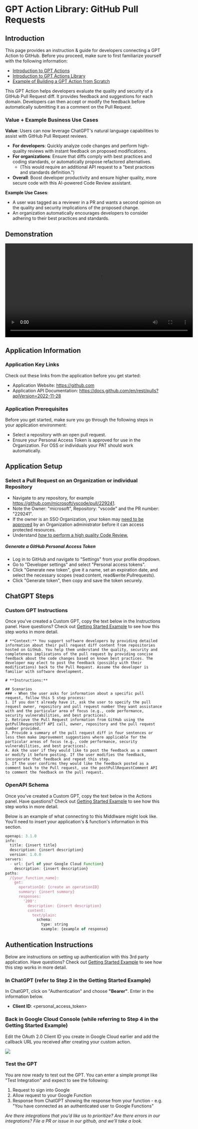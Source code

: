 # GPT Action Library: GitHub Pull Requests

## Introduction


This page provides an instruction & guide for developers connecting a GPT Action to GitHub. Before you proceed, make sure to first familiarize yourself with the following information:
- [Introduction to GPT Actions](https://platform.openai.com/docs/actions)
- [Introduction to GPT Actions Library](https://platform.openai.com/docs/actions/actions-library)
- [Example of Building a GPT Action from Scratch](https://platform.openai.com/docs/actions/getting-started)

This GPT Action helps developers evaluate the quality and security of a GitHub Pull Request diff. It provides feedback and suggestions for each domain. Developers can then accept or modify the feedback before automatically submitting it as a comment on the Pull Request.

### Value + Example Business Use Cases

**Value**: Users can now leverage ChatGPT's natural language capabilities to assist with GitHub Pull Request reviews.

- **For developers**: Quickly analyze code changes and perform high-quality reviews with instant feedback on proposed modifications.
- **For organizations**: Ensure that diffs comply with best practices and coding standards, or automatically propose refactored alternatives. 
  - (This would require an additional API request to a "best practices and standards definition.")
- **Overall**: Boost developer productivity and ensure higher quality, more secure code with this AI-powered Code Review assistant.

**Example Use Cases**:
- A user was tagged as a reviewer in a PR and wants a second opinion on the quality and security implications of the proposed change.
- An organization automatically encourages developers to consider adhering to their best practices and standards.

## Demonstration

<video width="600" controls autoplay>
  <source src="path_to_your_video.mp4" type="video/mp4">
  Your browser does not support the video tag.
</video>

## Application Information

### Application Key Links

Check out these links from the application before you get started:
- Application Website: https://github.com
- Application API Documentation: https://docs.github.com/en/rest/pulls?apiVersion=2022-11-28

### Application Prerequisites

Before you get started, make sure you go through the following steps in your application environment:
- Select a repository with an open pull request.
- Ensure your Personal Access Token is approved for use in the Organization. For OSS or individuals your PAT should work automatically. 

## Application Setup

### Select a Pull Request on an Organization or individual Repository

*   Navigate to any repository, for example https://github.com/microsoft/vscode/pull/229241.
  *   Note the Owner: "microsoft", Repository: "vscode" and the PR number: "229241".
  *   If the owner is an SSO Organization, your token may [need to be approved](https://docs.github.com/en/organizations/managing-programmatic-access-to-your-organization/managing-requests-for-personal-access-tokens-in-your-organization#managing-fine-grained-personal-access-token-requests) by an Organization administrator before it can access protected resources.
*   Understand [_how_ to perform a high quality Code Review.](https://docs.github.com/en/pull-requests/collaborating-with-pull-requests/getting-started/best-practices-for-pull-requests)


##### Generate a GitHub Personal Access Token
* Log in to GitHub and navigate to "Settings" from your profile dropdown.
* Go to "Developer settings" and select "Personal access tokens".
* Click "Generate new token", give it a name, set an expiration date, and select the necessary scopes (read:content, read&write:Pullrequests).
* Click "Generate token", then copy and save the token securely.

## ChatGPT Steps

### Custom GPT Instructions

Once you've created a Custom GPT, copy the text below in the Instructions panel. Have questions? Check out [Getting Started Example](https://platform.openai.com/docs/actions/getting-started) to see how this step works in more detail.

```
# **Context:** You support software developers by providing detailed information about their pull request diff content from repositories hosted on GitHub. You help them understand the quality, security and completeness implications of the pull request by providing concise feedback about the code changes based on known best practices. The developer may elect to post the feedback (possibly with their modifications) back to the Pull Request. Assume the developer is familiar with software development.

# **Instructions:**

## Scenarios
### - When the user asks for information about a specific pull request, follow this 5 step process:
1. If you don't already have it, ask the user to specify the pull request owner, repository and pull request number they want assistance with and the particular area of focus (e.g., code performance, security vulnerabilities, and best practices).
2. Retrieve the Pull Request information from GitHub using the getPullRequestDiff API call, owner, repository and the pull request number provided. 
3. Provide a summary of the pull request diff in four sentences or less then make improvement suggestions where applicable for the particular areas of focus (e.g., code performance, security vulnerabilities, and best practices).
4. Ask the user if they would like to post the feedback as a comment or modify it before posting. If the user modifies the feedback, incorporate that feedback and repeat this step. 
5. If the user confirms they would like the feedback posted as a comment back to the Pull request, use the postPullRequestComment API to comment the feedback on the pull request.
```

### OpenAPI Schema

Once you've created a Custom GPT, copy the text below in the Actions panel. Have questions? Check out [Getting Started Example](https://platform.openai.com/docs/actions/getting-started) to see how this step works in more detail.

Below is an example of what connecting to this Middlware might look like. You'll need to insert your application's & function's information in this section.

```javascript
openapi: 3.1.0
info:
  title: {insert title}
  description: {insert description}
  version: 1.0.0
servers:
  - url: {url of your Google Cloud Function}
    description: {insert description}
paths:
  /{your_function_name}:
    get:
      operationId: {create an operationID}
      summary: {insert summary}
      responses:
        '200':
          description: {insert description}
          content:
            text/plain:
              schema:
                type: string
                example: {example of response}
```

## Authentication Instructions

Below are instructions on setting up authentication with this 3rd party application. Have questions? Check out [Getting Started Example](https://platform.openai.com/docs/actions/getting-started) to see how this step works in more detail.

### In ChatGPT (refer to Step 2 in the Getting Started Example)

In ChatGPT, click on "Authentication" and choose **"Bearer"**. Enter in the information below.

- **Client ID**: <personal_access_token>

### Back in Google Cloud Console (while referring to Step 4 in the Getting Started Example)

Edit the OAuth 2.0 Client ID you create in Google Cloud earlier and add the callback URL you received after creating your custom action.

![](../../../images/gcp-function-middleware-oauthcallback.png)

### Test the GPT

You are now ready to test out the GPT. You can enter a simple prompt like "Test Integration" and expect to see the following:

1. Request to sign into Google
2. Allow request to your Google Function
3. Response from ChatGPT showing the response from your function - e.g. "You have connected as an authenticated user to Google Functions"

*Are there integrations that you’d like us to prioritize? Are there errors in our integrations? File a PR or issue in our github, and we’ll take a look.*
